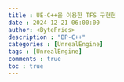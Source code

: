 ```yaml
---
title : UE-C++을 이용한 TFS 구현현
date : 2024-12-21 06:00:00
author: <ByteFries>
description : "BP-C++"
categories : [UnrealEngine]
tags : [UnrealEngine]
comments : true
toc : true
---
```

